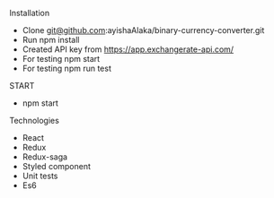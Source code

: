 Installation
* Clone git@github.com:ayishaAlaka/binary-currency-converter.git
* Run npm install
* Created  API key from https://app.exchangerate-api.com/
* For testing npm start
* For testing npm run test

START
* npm start

Technologies
* React
* Redux
* Redux-saga
* Styled component
* Unit tests
* Es6
